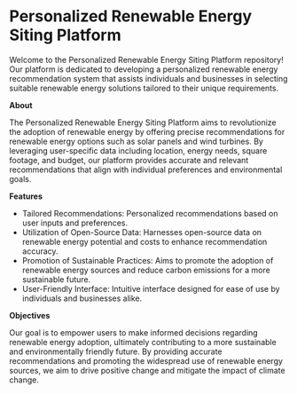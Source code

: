 # Personalized Renewable Energy Siting Platform

Welcome to the Personalized Renewable Energy Siting Platform repository! Our platform is dedicated to developing a personalized renewable energy recommendation system that assists individuals and businesses in selecting suitable renewable energy solutions tailored to their unique requirements.

**About**

The Personalized Renewable Energy Siting Platform aims to revolutionize the adoption of renewable energy by offering precise recommendations for renewable energy options such as solar panels and wind turbines. By leveraging user-specific data including location, energy needs, square footage, and budget, our platform provides accurate and relevant recommendations that align with individual preferences and environmental goals.

**Features**

- Tailored Recommendations: Personalized recommendations based on user inputs and preferences.
- Utilization of Open-Source Data: Harnesses open-source data on renewable energy potential and costs to enhance recommendation accuracy.
- Promotion of Sustainable Practices: Aims to promote the adoption of renewable energy sources and reduce carbon emissions for a more sustainable future.
- User-Friendly Interface: Intuitive interface designed for ease of use by individuals and businesses alike.


**Objectives**

Our goal is to empower users to make informed decisions regarding renewable energy adoption, ultimately contributing to a more sustainable and environmentally friendly future. By providing accurate recommendations and promoting the widespread use of renewable energy sources, we aim to drive positive change and mitigate the impact of climate change.
